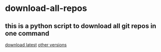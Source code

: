 # download-all-repos
this is a python script to download all git repos in one command
-----------
[download latest](https://github.com/Arnab-Shanta-Anu/download-all-repos/releases/latest)
[other versions](https://github.com/Arnab-Shanta-Anu/download-all-repos/releases/)
